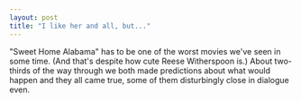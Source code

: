 ```yaml
---
layout: post
title: "I like her and all, but..."
---
```




"Sweet Home Alabama" has to be one of the worst movies we've seen in some time. (And that's despite how cute Reese Witherspoon is.) About two-thirds of the way through we both made predictions about what would happen and they all came true, some of them disturbingly close in dialogue even.


